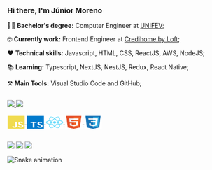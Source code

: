 ### Hi there, I'm Júnior Moreno

:man_student: **Bachelor's degree:** Computer Engineer at [UNIFEV](https://www.unifev.edu.br/);

🤓 **Currently work:** Frontend Engineer at [Credihome by Loft](http://www.credihome.com.br/);

❤️ **Technical skills:** Javascript, HTML, CSS, ReactJS, AWS, NodeJS;

📚 **Learning:** Typescript, NextJS, NestJS, Redux, React Native;

⚒️ **Main Tools:** Visual Studio Code and GitHub;
  
  ##
  
 <div>
  <a href="https://github.com/JuniorMoreno">
  <img height="180em" src="https://github-readme-stats.vercel.app/api?username=JuniorMoreno&show_icons=true&theme=vue-dark&include_all_commits=true&count_private=true"/>
  <img height="180em" src="https://github-readme-stats.vercel.app/api/top-langs/?username=JuniorMoreno&layout=compact&langs_count=7&theme=vue-dark"/>
</div>
<div style="display: inline_block"><br>
  <img align="center" alt="Junior-Js" height="30" width="40" src="https://raw.githubusercontent.com/devicons/devicon/master/icons/javascript/javascript-plain.svg">
  <img align="center" alt="Junior-Ts" height="30" width="40" src="https://raw.githubusercontent.com/devicons/devicon/master/icons/typescript/typescript-plain.svg">
  <img align="center" alt="Junior-React" height="30" width="40" src="https://raw.githubusercontent.com/devicons/devicon/master/icons/react/react-original.svg">
  <img align="center" alt="Junior-HTML" height="30" width="40" src="https://raw.githubusercontent.com/devicons/devicon/master/icons/html5/html5-original.svg">
  <img align="center" alt="Junior-CSS" height="30" width="40" src="https://raw.githubusercontent.com/devicons/devicon/master/icons/css3/css3-original.svg">
</div>
  
  ##
 
<div> 
  <a href="https://instagram.com/junior_07moreno" target="_blank"><img src="https://img.shields.io/badge/-Instagram-%23E4405F?style=for-the-badge&logo=instagram&logoColor=white" target="_blank"></a>
  <a href = "mailto:junior07moreno@gmail.com"><img src="https://img.shields.io/badge/-Gmail-%23333?style=for-the-badge&logo=gmail&logoColor=white" target="_blank"></a>
  <a href="https://www.linkedin.com/in/júnior-moreno-50a674153" target="_blank"><img src="https://img.shields.io/badge/-LinkedIn-%230077B5?style=for-the-badge&logo=linkedin&logoColor=white" target="_blank"></a> 
 
  ![Snake animation](https://github.com/juniormoreno/juniormoreno/blob/output/github-contribution-grid-snake.svg)
 
</div>
 

